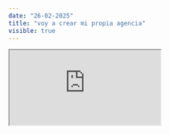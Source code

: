 ```yaml
---
date: "26-02-2025"
title: "voy a crear mi propia agencia"
visible: true
---
```

<iframe src="https://www.youtube.com/embed/XltdVX_9JVA" allowfullscreen></iframe>
